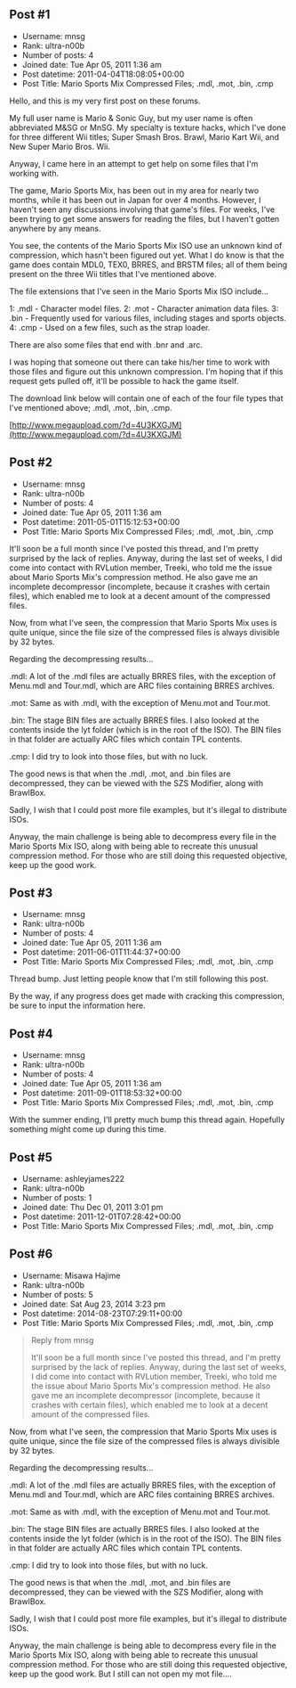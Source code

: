 ## Post #1
- Username: mnsg
- Rank: ultra-n00b
- Number of posts: 4
- Joined date: Tue Apr 05, 2011 1:36 am
- Post datetime: 2011-04-04T18:08:05+00:00
- Post Title: Mario Sports Mix Compressed Files; .mdl, .mot, .bin, .cmp

Hello, and this is my very first post on these forums.

My full user name is Mario & Sonic Guy, but my user name is often abbreviated M&SG or MnSG.  My specialty is texture hacks, which I've done for three different Wii titles; Super Smash Bros. Brawl, Mario Kart Wii, and New Super Mario Bros. Wii.

Anyway, I came here in an attempt to get help on some files that I'm working with.

The game, Mario Sports Mix, has been out in my area for nearly two months, while it has been out in Japan for over 4 months.  However, I haven't seen any discussions involving that game's files.  For weeks, I've been trying to get some answers for reading the files, but I haven't gotten anywhere by any means.

You see, the contents of the Mario Sports Mix ISO use an unknown kind of compression, which hasn't been figured out yet.  What I do know is that the game does contain MDL0, TEX0, BRRES, and BRSTM files; all of them being present on the three Wii titles that I've mentioned above.

The file extensions that I've seen in the Mario Sports Mix ISO include...

1: .mdl - Character model files.
2: .mot - Character animation data files.
3: .bin - Frequently used for various files, including stages and sports objects.
4: .cmp - Used on a few files, such as the strap loader.

There are also some files that end with .bnr and .arc.

I was hoping that someone out there can take his/her time to work with those files and figure out this unknown compression.  I'm hoping that if this request gets pulled off, it'll be possible to hack the game itself.

The download link below will contain one of each of the four file types that I've mentioned above; .mdl, .mot, .bin, .cmp.

[http://www.megaupload.com/?d=4U3KXGJM](http://www.megaupload.com/?d=4U3KXGJM)
## Post #2
- Username: mnsg
- Rank: ultra-n00b
- Number of posts: 4
- Joined date: Tue Apr 05, 2011 1:36 am
- Post datetime: 2011-05-01T15:12:53+00:00
- Post Title: Mario Sports Mix Compressed Files; .mdl, .mot, .bin, .cmp

It'll soon be a full month since I've posted this thread, and I'm pretty surprised by the lack of replies.  Anyway, during the last set of weeks, I did come into contact with RVLution member, Treeki, who told me the issue about Mario Sports Mix's compression method.  He also gave me an incomplete decompressor (incomplete, because it crashes with certain files), which enabled me to look at a decent amount of the compressed files.

Now, from what I've seen, the compression that Mario Sports Mix uses is quite unique, since the file size of the compressed files is always divisible by 32 bytes.

Regarding the decompressing results...

.mdl: A lot of the .mdl files are actually BRRES files, with the exception of Menu.mdl and Tour.mdl, which are ARC files containing BRRES archives.

.mot: Same as with .mdl, with the exception of Menu.mot and Tour.mot.

.bin: The stage BIN files are actually BRRES files.  I also looked at the contents inside the lyt folder (which is in the root of the ISO).  The BIN files in that folder are actually ARC files which contain TPL contents.

.cmp: I did try to look into those files, but with no luck.

The good news is that when the .mdl, .mot, and .bin files are decompressed, they can be viewed with the SZS Modifier, along with BrawlBox.

Sadly, I wish that I could post more file examples, but it's illegal to distribute ISOs.

Anyway, the main challenge is being able to decompress every file in the Mario Sports Mix ISO, along with being able to recreate this unusual compression method.  For those who are still doing this requested objective, keep up the good work.
## Post #3
- Username: mnsg
- Rank: ultra-n00b
- Number of posts: 4
- Joined date: Tue Apr 05, 2011 1:36 am
- Post datetime: 2011-06-01T11:44:37+00:00
- Post Title: Mario Sports Mix Compressed Files; .mdl, .mot, .bin, .cmp

Thread bump.  Just letting people know that I'm still following this post.

By the way, if any progress does get made with cracking this compression, be sure to input the information here.
## Post #4
- Username: mnsg
- Rank: ultra-n00b
- Number of posts: 4
- Joined date: Tue Apr 05, 2011 1:36 am
- Post datetime: 2011-09-01T18:53:32+00:00
- Post Title: Mario Sports Mix Compressed Files; .mdl, .mot, .bin, .cmp

With the summer ending, I'll pretty much bump this thread again.  Hopefully something might come up during this time.
## Post #5
- Username: ashleyjames222
- Rank: ultra-n00b
- Number of posts: 1
- Joined date: Thu Dec 01, 2011 3:01 pm
- Post datetime: 2011-12-01T07:28:42+00:00
- Post Title: Mario Sports Mix Compressed Files; .mdl, .mot, .bin, .cmp


## Post #6
- Username: Misawa Hajime
- Rank: ultra-n00b
- Number of posts: 5
- Joined date: Sat Aug 23, 2014 3:23 pm
- Post datetime: 2014-08-23T07:29:11+00:00
- Post Title: Mario Sports Mix Compressed Files; .mdl, .mot, .bin, .cmp

> Reply from mnsg
>
> It'll soon be a full month since I've posted this thread, and I'm pretty surprised by the lack of replies.  Anyway, during the last set of weeks, I did come into contact with RVLution member, Treeki, who told me the issue about Mario Sports Mix's compression method.  He also gave me an incomplete decompressor (incomplete, because it crashes with certain files), which enabled me to look at a decent amount of the compressed files.

Now, from what I've seen, the compression that Mario Sports Mix uses is quite unique, since the file size of the compressed files is always divisible by 32 bytes.

Regarding the decompressing results...

.mdl: A lot of the .mdl files are actually BRRES files, with the exception of Menu.mdl and Tour.mdl, which are ARC files containing BRRES archives.

.mot: Same as with .mdl, with the exception of Menu.mot and Tour.mot.

.bin: The stage BIN files are actually BRRES files.  I also looked at the contents inside the lyt folder (which is in the root of the ISO).  The BIN files in that folder are actually ARC files which contain TPL contents.

.cmp: I did try to look into those files, but with no luck.

The good news is that when the .mdl, .mot, and .bin files are decompressed, they can be viewed with the SZS Modifier, along with BrawlBox.

Sadly, I wish that I could post more file examples, but it's illegal to distribute ISOs.

Anyway, the main challenge is being able to decompress every file in the Mario Sports Mix ISO, along with being able to recreate this unusual compression method.  For those who are still doing this requested objective, keep up the good work.
But I still can not open my mot file....
